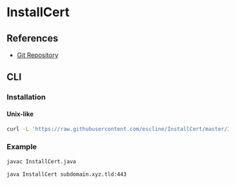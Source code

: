 # InstallCert

## References

- [Git Repository](https://github.com/escline/InstallCert)

## CLI

### Installation

#### Unix-like

```sh
curl -L 'https://raw.githubusercontent.com/escline/InstallCert/master/InstallCert.java' -o './InstallCert.java'
```

### Example

```sh
javac InstallCert.java
```

```sh
java InstallCert subdomain.xyz.tld:443
```
